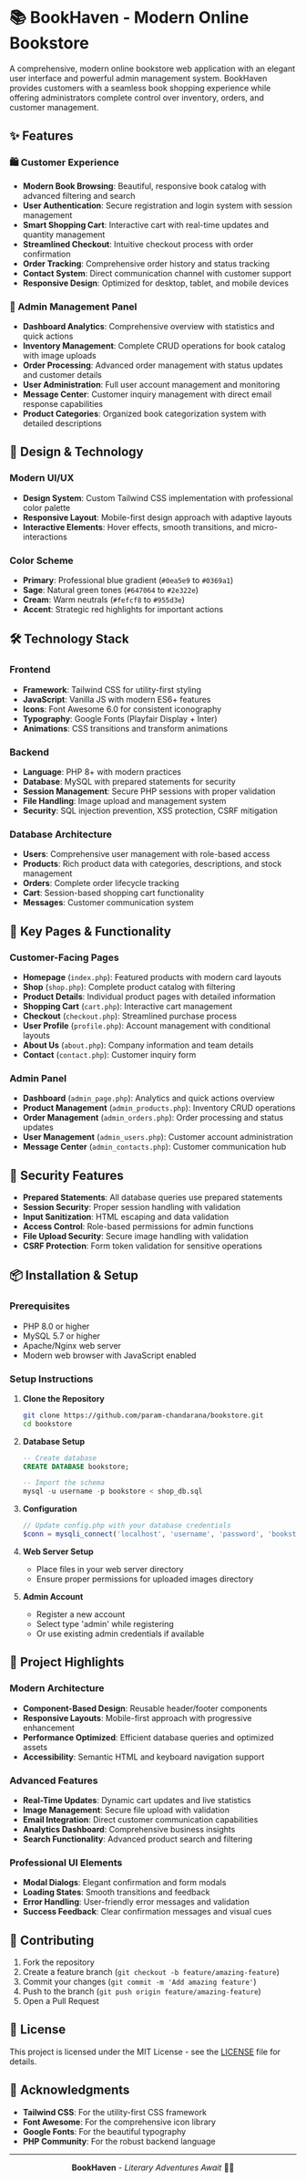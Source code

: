 # 📚 BookHaven - Modern Online Bookstore

A comprehensive, modern online bookstore web application with an elegant user interface and powerful admin management system. BookHaven provides customers with a seamless book shopping experience while offering administrators complete control over inventory, orders, and customer management.

## ✨ Features

### 🛍️ Customer Experience
- **Modern Book Browsing**: Beautiful, responsive book catalog with advanced filtering and search
- **User Authentication**: Secure registration and login system with session management
- **Smart Shopping Cart**: Interactive cart with real-time updates and quantity management
- **Streamlined Checkout**: Intuitive checkout process with order confirmation
- **Order Tracking**: Comprehensive order history and status tracking
- **Contact System**: Direct communication channel with customer support
- **Responsive Design**: Optimized for desktop, tablet, and mobile devices

### 🔧 Admin Management Panel
- **Dashboard Analytics**: Comprehensive overview with statistics and quick actions
- **Inventory Management**: Complete CRUD operations for book catalog with image uploads
- **Order Processing**: Advanced order management with status updates and customer details
- **User Administration**: Full user account management and monitoring
- **Message Center**: Customer inquiry management with direct email response capabilities
- **Product Categories**: Organized book categorization system with detailed descriptions

## 🎨 Design & Technology

### **Modern UI/UX**
- **Design System**: Custom Tailwind CSS implementation with professional color palette
- **Responsive Layout**: Mobile-first design approach with adaptive layouts
- **Interactive Elements**: Hover effects, smooth transitions, and micro-interactions

### **Color Scheme**
- **Primary**: Professional blue gradient (`#0ea5e9` to `#0369a1`)
- **Sage**: Natural green tones (`#647064` to `#2e322e`)
- **Cream**: Warm neutrals (`#fefcf8` to `#955d3e`)
- **Accent**: Strategic red highlights for important actions

## 🛠️ Technology Stack

### **Frontend**
- **Framework**: Tailwind CSS for utility-first styling
- **JavaScript**: Vanilla JS with modern ES6+ features
- **Icons**: Font Awesome 6.0 for consistent iconography
- **Typography**: Google Fonts (Playfair Display + Inter)
- **Animations**: CSS transitions and transform animations

### **Backend**
- **Language**: PHP 8+ with modern practices
- **Database**: MySQL with prepared statements for security
- **Session Management**: Secure PHP sessions with proper validation
- **File Handling**: Image upload and management system
- **Security**: SQL injection prevention, XSS protection, CSRF mitigation

### **Database Architecture**
- **Users**: Comprehensive user management with role-based access
- **Products**: Rich product data with categories, descriptions, and stock management
- **Orders**: Complete order lifecycle tracking
- **Cart**: Session-based shopping cart functionality
- **Messages**: Customer communication system

## 📱 Key Pages & Functionality

### **Customer-Facing Pages**
- **Homepage** (`index.php`): Featured products with modern card layouts
- **Shop** (`shop.php`): Complete product catalog with filtering
- **Product Details**: Individual product pages with detailed information
- **Shopping Cart** (`cart.php`): Interactive cart management
- **Checkout** (`checkout.php`): Streamlined purchase process
- **User Profile** (`profile.php`): Account management with conditional layouts
- **About Us** (`about.php`): Company information and team details
- **Contact** (`contact.php`): Customer inquiry form

### **Admin Panel**
- **Dashboard** (`admin_page.php`): Analytics and quick actions overview
- **Product Management** (`admin_products.php`): Inventory CRUD operations
- **Order Management** (`admin_orders.php`): Order processing and status updates
- **User Management** (`admin_users.php`): Customer account administration
- **Message Center** (`admin_contacts.php`): Customer communication hub

## 🔐 Security Features

- **Prepared Statements**: All database queries use prepared statements
- **Session Security**: Proper session handling with validation
- **Input Sanitization**: HTML escaping and data validation
- **Access Control**: Role-based permissions for admin functions
- **File Upload Security**: Secure image handling with validation
- **CSRF Protection**: Form token validation for sensitive operations

## 📦 Installation & Setup

### **Prerequisites**
- PHP 8.0 or higher
- MySQL 5.7 or higher
- Apache/Nginx web server
- Modern web browser with JavaScript enabled

### **Setup Instructions**

1. **Clone the Repository**
   ```bash
   git clone https://github.com/param-chandarana/bookstore.git
   cd bookstore
   ```

2. **Database Setup**
   ```sql
   -- Create database
   CREATE DATABASE bookstore;
   
   -- Import the schema
   mysql -u username -p bookstore < shop_db.sql
   ```

3. **Configuration**
   ```php
   // Update config.php with your database credentials
   $conn = mysqli_connect('localhost', 'username', 'password', 'bookstore');
   ```

4. **Web Server Setup**
   - Place files in your web server directory
   - Ensure proper permissions for uploaded images directory

5. **Admin Account**
   - Register a new account
   - Select type 'admin' while registering
   - Or use existing admin credentials if available

## 🎯 Project Highlights

### **Modern Architecture**
- **Component-Based Design**: Reusable header/footer components
- **Responsive Layouts**: Mobile-first approach with progressive enhancement
- **Performance Optimized**: Efficient database queries and optimized assets
- **Accessibility**: Semantic HTML and keyboard navigation support

### **Advanced Features**
- **Real-Time Updates**: Dynamic cart updates and live statistics
- **Image Management**: Secure file upload with validation
- **Email Integration**: Direct customer communication capabilities
- **Analytics Dashboard**: Comprehensive business insights
- **Search Functionality**: Advanced product search and filtering

### **Professional UI Elements**
- **Modal Dialogs**: Elegant confirmation and form modals
- **Loading States**: Smooth transitions and feedback
- **Error Handling**: User-friendly error messages and validation
- **Success Feedback**: Clear confirmation messages and visual cues

## 🤝 Contributing

1. Fork the repository
2. Create a feature branch (`git checkout -b feature/amazing-feature`)
3. Commit your changes (`git commit -m 'Add amazing feature'`)
4. Push to the branch (`git push origin feature/amazing-feature`)
5. Open a Pull Request

## 📝 License

This project is licensed under the MIT License - see the [LICENSE](LICENSE) file for details.

## 🙏 Acknowledgments

- **Tailwind CSS**: For the utility-first CSS framework
- **Font Awesome**: For the comprehensive icon library
- **Google Fonts**: For the beautiful typography
- **PHP Community**: For the robust backend language

---

<div align="center">

**BookHaven** - *Literary Adventures Await* 📖✨

</div>
